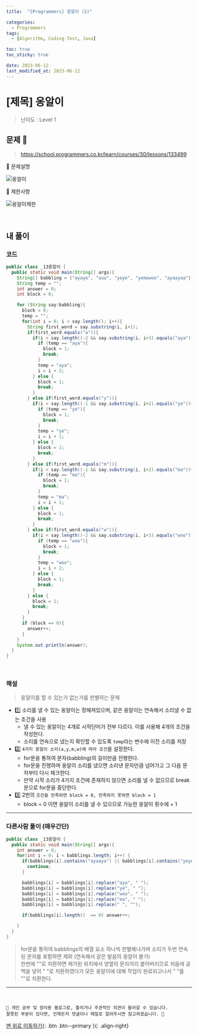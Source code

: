```yaml
---
title:  "[Programmers] 옹알이 (2)" 

categories:
  - Programmers
tags:
  - [Algorithm, Coding Test, Java]

toc: true
toc_sticky: true

date: 2023-06-12
last_modified_at: 2023-06-12
---
```


# [제목] 옹알이

> 난이도 : Level 1

## 문제 🎯

> <https://school.programmers.co.kr/learn/courses/30/lessons/133499>

📢 문제설명

![옹알이](https://github.com/hwet-j/hwet-j.github.io/assets/81364742/dd46f805-f911-4e20-9afa-f1edfe4c3eed)

📢 제한사항

![옹알이제한](https://github.com/hwet-j/hwet-j.github.io/assets/81364742/f69e0754-bcab-4675-b893-108052d3b05b)



<br>

## 내 풀이

### 코드

```java
public class _13옹알이 {
  public static void main(String[] args){
    String[] babbling = {"ayaye", "uuu", "yeye", "yemawoo", "ayaayaa"};
    String temp = "";
    int answer = 0;
    int block = 0;     

    for (String say:babbling){
      block = 0;
      temp = "";
      for(int i = 0; i < say.length(); i++){
        String first_word = say.substring(i, i+1);
        if(first_word.equals("a")){
          if(i < say.length()-2 && say.substring(i, i+3).equals("aya")){  
            if (temp == "aya"){        
              block = 1;
              break;
            }
            temp = "aya";
            i = i + 2;  
          } else {    
            block = 1;
            break;
          }
        } else if(first_word.equals("y")){
          if(i < say.length()-1 && say.substring(i, i+2).equals("ye")){
            if (temp == "ye"){
              block = 1;
              break;
            }
            temp = "ye";
            i = i + 1;
          } else {
            block = 1;
            break;
          }
        } else if(first_word.equals("m")){
          if(i < say.length()-1 && say.substring(i, i+2).equals("ma")){
            if (temp == "ma"){
              block = 1;
              break;
            }
            temp = "ma";
            i = i + 1;
          } else {
            block = 1;
            break;
          }
        } else if(first_word.equals("w")){
          if(i < say.length()-2 && say.substring(i, i+3).equals("woo")){
            if (temp == "woo"){
              block = 1;
              break;
            }
            temp = "woo";
            i = i + 2;
          } else {
            block = 1;
            break;
          }
        } else {
          block = 1;
          break;
        }
      }
      if (block == 0){
        answer++;
      }
    }
    System.out.println(answer);
  }
}
```

<br>

### 해설 

> 옹알이를 할 수 있는가 없는가를 판별하는 문제

- 1️⃣ 소리를 낼 수 있는 옹알이는 정해져있으며, 같은 옹알이는 연속해서 소리낼 수 없는 조건을 사용 
  - 낼 수 있는 옹알이는 4개로 시작단어가 전부 다르다. 이를 사용해 4개의 조건을 작성한다.  
  - 소리를 연속으로 냈는지 확인할 수 있도록 `temp`라는 변수에 이전 소리를 저장
- 2️⃣ `4가지 옹알이 소리(a,y,m,w)에 따라 조건`을 설정한다. 
  - for문을 통하여 문자(babbling)의 길이만큼 진행한다.
  - for문을 진행하며 옹알이 소리를 냈으면 소리낸 문자만큼 넘어가고 그 다음 문자부터 다시 체크한다.
  - 만약 시작 소리가 4가지 조건에 존재하지 않으면 소리를 낼 수 없으므로 break문으로 for문을 중단한다.
- 3️⃣ 2번의 `조건을 만족하면 block = 0, 만족하지 못하면 block = 1`
  -  block = 0 이면 옹알이 소리를 낼 수 있으므로 가능한 옹알이 횟수에 + 1


***


### 다른사람 풀이 (매우간단)

```java
public class _13옹알이 {
  public static void main(String[] args){
    int answer = 0;
    for(int i = 0; i < babblings.length; i++) {
      if(babblings[i].contains("ayaaya") || babblings[i].contains("yeye") || babblings[i].contains("woowoo") || babblings[i].contains("mama")) {
        continue;
      }

      babblings[i] = babblings[i].replace("aya", " ");
      babblings[i] = babblings[i].replace("ye", " ");
      babblings[i] = babblings[i].replace("woo", " ");
      babblings[i] = babblings[i].replace("ma", " ");
      babblings[i] = babblings[i].replace(" ", "");

      if(babblings[i].length()  == 0) answer++;

    }
  }
}
```

> for문을 통하여 babblings의 배열 요소 하나씩 판별해나가며 소리가 두번 연속된 문자를 포함하면 제외 (연속해서 같은 발음의 옹알이 불가)  
> 한번에 ""로 치환하면 제거된 위치에서 양옆의 문자끼리 붙어버리므로 처음에 공백을 넣어 " "로 치환하였다가 모든 옹알이에 대해 작업이 완료되고나서 " "를 ""로 치환한다.  


***
<br> 

    📢 개인 공부 및 정리용 블로그로, 틀리거나 주관적인 의견이 들어갈 수 있습니다.
    잘못된 부분이 있다면, 언제든지 댓글이나 메일로 알려주시면 참고하겠습니다. 🔔

[맨 위로 이동하기](#){: .btn .btn--primary }{: .align-right}

